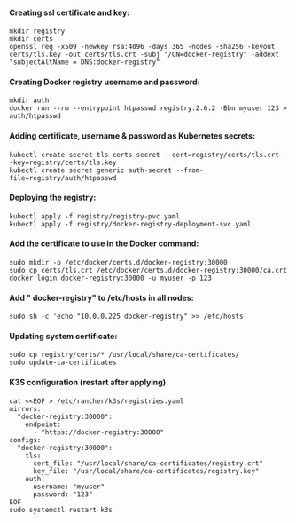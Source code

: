 #### Creating ssl certificate and key:
```
mkdir registry 
mkdir certs
openssl req -x509 -newkey rsa:4096 -days 365 -nodes -sha256 -keyout certs/tls.key -out certs/tls.crt -subj "/CN=docker-registry" -addext "subjectAltName = DNS:docker-registry"
```
#### Creating Docker registry username and password:
```
mkdir auth
docker run --rm --entrypoint htpasswd registry:2.6.2 -Bbn myuser 123 > auth/htpasswd
```

#### Adding certificate, username & password as Kubernetes secrets: 
```
kubectl create secret tls certs-secret --cert=registry/certs/tls.crt --key=registry/certs/tls.key 
kubectl create secret generic auth-secret --from-file=registry/auth/htpasswd 
```
#### Deploying the registry:
```
kubectl apply -f registry/registry-pvc.yaml
kubectl apply -f registry/docker-registry-deployment-svc.yaml 
```
#### Add the certificate to use in the Docker command:
```
sudo mkdir -p /etc/docker/certs.d/docker-registry:30000
sudo cp certs/tls.crt /etc/docker/certs.d/docker-registry:30000/ca.crt
docker login docker-registry:30000 -u myuser -p 123
```
#### Add "<IP> docker-registry" to /etc/hosts in all nodes: 
```
sudo sh -c 'echo "10.0.0.225 docker-registry" >> /etc/hosts'
```
#### Updating system certificate:
```
sudo cp registry/certs/* /usr/local/share/ca-certificates/
sudo update-ca-certificates
```

#### K3S configuration (restart after applying).
```
cat <<EOF > /etc/rancher/k3s/registries.yaml
mirrors:
  "docker-registry:30000":
    endpoint:
      - "https://docker-registry:30000"
configs:
  "docker-registry:30000":
    tls:
      cert_file: "/usr/local/share/ca-certificates/registry.crt"
      key_file: "/usr/local/share/ca-certificates/registry.key"
    auth:
      username: "myuser"
      password: "123"
EOF
sudo systemctl restart k3s
```
